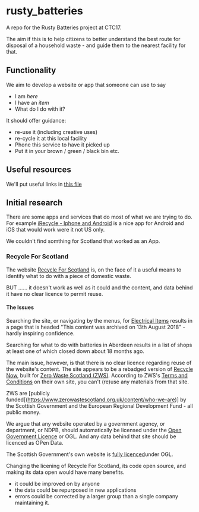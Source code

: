 # rusty_batteries
A repo for the Rusty Batteries project at CTC17. 

The aim if this is to help citizens to better understand the best route for disposal of a household waste - and guide them to the nearest facility for that. 

## Functionality

We aim to develop a website or app that someone can use to say 
* I am _here_
* I have an _item_
* What do I do with it? 

It should offer guidance: 
* re-use it (including creative uses)
* re-cycle it at this local facility
* Phone this service to have it picked up
* Put it in your brown / green / black bin etc.

## Useful resources
We'll put useful links in [this file](links.md)


## Initial research
There are some apps and services that do most of what we are trying to do. For example [iRecycle - Iphone and Android](https://earth911.com/irecycle/) is a nice app for Android and iOS that would work were it not US only. 

We couldn't find somthing for Scotland that worked as an App.

### Recycle For Scotland
The website [Recycle For Scotland](http://www.recycleforscotland.com/) is, on the face of it a useful means to identify what to do with a piece of domestic waste. 

BUT ...... it doesn't work as well as it could and the content, and data behind it have no clear licence to permit reuse. 

#### The Issues
Searching the site, or navigating by the menus, for [Electrical Items](http://www.recycleforscotland.com/what-to-do-with/electrical-items) results in a page that is headed "This content was archived on 13th August 2018" - hardly inspiring confidence. 

Searching for what to do with batteries in Aberdeen results in a list of shops at least one of which closed down about 18 months ago. 

The main issue, however, is that there is no clear licence regarding reuse of the website's content. The site appears to be a rebadged version of [Recycle Now](https://www.recyclenow.com/), built for [Zero Waste Scotland (ZWS)](https://www.zerowastescotland.org.uk/content/terms-conditions).  According to ZWS's [Terms and Conditions](https://www.zerowastescotland.org.uk/content/terms-conditions) on their own site, you can't (re)use any materials from that site. 

ZWS are [publicly funded[(https://www.zerowastescotland.org.uk/content/who-we-are)] by the Scottish Government and the European Regional Development Fund - all public money.

We argue that any website operated by a government agency, or department, or NDPB, should automatically be licensed under the [Open Government Licence](https://www.nationalarchives.gov.uk/doc/open-government-licence/version/3/) or OGL. And any data behind that site should be licenced as OPen Data. 

The Scottish Government's own website is [fully licenced](https://www.gov.scot/crown-copyright/)under OGL. 

Changing the licening of Recycle For Scotland, its code open source, and making its data open would have many benefits. 
* it could be improved on by anyone
* the data could be repurposed in new applications
* errors could be corrected by a larger group than a single company maintaining it. 






